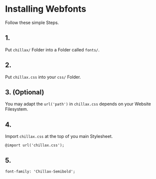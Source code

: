 # Installing Webfonts
Follow these simple Steps.

## 1.
Put `chillax/` Folder into a Folder called `fonts/`.

## 2.
Put `chillax.css` into your `css/` Folder.

## 3. (Optional)
You may adapt the `url('path')` in `chillax.css` depends on your Website Filesystem.

## 4.
Import `chillax.css` at the top of you main Stylesheet.

```
@import url('chillax.css');
```

## 5.


```
font-family: 'Chillax-Semibold';
```

